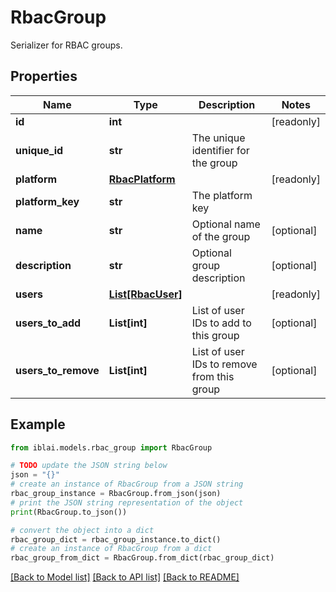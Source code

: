 # RbacGroup

Serializer for RBAC groups.

## Properties

Name | Type | Description | Notes
------------ | ------------- | ------------- | -------------
**id** | **int** |  | [readonly] 
**unique_id** | **str** | The unique identifier for the group | 
**platform** | [**RbacPlatform**](RbacPlatform.md) |  | [readonly] 
**platform_key** | **str** | The platform key | 
**name** | **str** | Optional name of the group | [optional] 
**description** | **str** | Optional group description | [optional] 
**users** | [**List[RbacUser]**](RbacUser.md) |  | [readonly] 
**users_to_add** | **List[int]** | List of user IDs to add to this group | [optional] 
**users_to_remove** | **List[int]** | List of user IDs to remove from this group | [optional] 

## Example

```python
from iblai.models.rbac_group import RbacGroup

# TODO update the JSON string below
json = "{}"
# create an instance of RbacGroup from a JSON string
rbac_group_instance = RbacGroup.from_json(json)
# print the JSON string representation of the object
print(RbacGroup.to_json())

# convert the object into a dict
rbac_group_dict = rbac_group_instance.to_dict()
# create an instance of RbacGroup from a dict
rbac_group_from_dict = RbacGroup.from_dict(rbac_group_dict)
```
[[Back to Model list]](../README.md#documentation-for-models) [[Back to API list]](../README.md#documentation-for-api-endpoints) [[Back to README]](../README.md)


